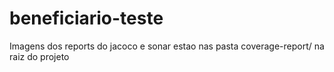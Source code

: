 # beneficiario-teste

Imagens dos reports do jacoco e sonar estao nas pasta coverage-report/ na raiz do projeto
